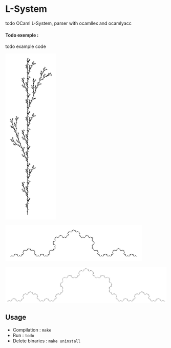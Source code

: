 # L-System

todo OCaml L-System, parser with ocamllex and ocamlyacc

#### Todo exemple :

todo example code

![result-image](./results/plant_1_4.png)

![result-von-koch4](./results/von_koch_4.png)

![result-von-koch5](./results/von_koch_5.png)

## Usage

* Compilation : `make`
* Run : `todo`
* Delete binaries : `make uninstall`
